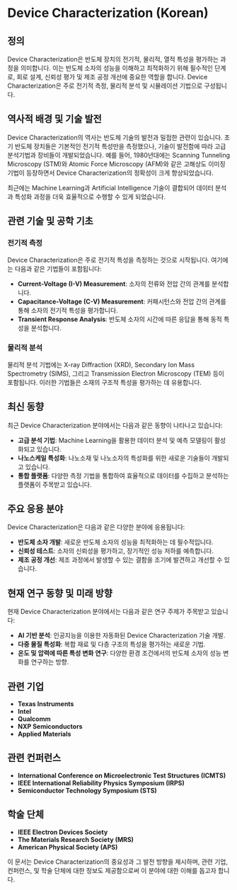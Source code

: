 # Device Characterization (Korean)

## 정의

Device Characterization은 반도체 장치의 전기적, 물리적, 열적 특성을 평가하는 과정을 의미합니다. 이는 반도체 소자의 성능을 이해하고 최적화하기 위해 필수적인 단계로, 회로 설계, 신뢰성 평가 및 제조 공정 개선에 중요한 역할을 합니다. Device Characterization은 주로 전기적 측정, 물리적 분석 및 시뮬레이션 기법으로 구성됩니다.

## 역사적 배경 및 기술 발전

Device Characterization의 역사는 반도체 기술의 발전과 밀접한 관련이 있습니다. 초기 반도체 장치들은 기본적인 전기적 특성만을 측정했으나, 기술이 발전함에 따라 고급 분석기법과 장비들이 개발되었습니다. 예를 들어, 1980년대에는 Scanning Tunneling Microscopy (STM)와 Atomic Force Microscopy (AFM)와 같은 고해상도 이미징 기법이 등장하면서 Device Characterization의 정확성이 크게 향상되었습니다.

최근에는 Machine Learning과 Artificial Intelligence 기술이 결합되어 데이터 분석과 특성화 과정을 더욱 효율적으로 수행할 수 있게 되었습니다.

## 관련 기술 및 공학 기초

### 전기적 측정

Device Characterization은 주로 전기적 특성을 측정하는 것으로 시작됩니다. 여기에는 다음과 같은 기법들이 포함됩니다:

- **Current-Voltage (I-V) Measurement**: 소자의 전류와 전압 간의 관계를 분석합니다.
- **Capacitance-Voltage (C-V) Measurement**: 커패시턴스와 전압 간의 관계를 통해 소자의 전기적 특성을 평가합니다.
- **Transient Response Analysis**: 반도체 소자의 시간에 따른 응답을 통해 동적 특성을 분석합니다.

### 물리적 분석

물리적 분석 기법에는 X-ray Diffraction (XRD), Secondary Ion Mass Spectrometry (SIMS), 그리고 Transmission Electron Microscopy (TEM) 등이 포함됩니다. 이러한 기법들은 소재의 구조적 특성을 평가하는 데 유용합니다.

## 최신 동향

최근 Device Characterization 분야에서는 다음과 같은 동향이 나타나고 있습니다:

- **고급 분석 기법**: Machine Learning을 활용한 데이터 분석 및 예측 모델링이 활성화되고 있습니다.
- **나노스케일 특성화**: 나노소재 및 나노소자의 특성화를 위한 새로운 기술들이 개발되고 있습니다.
- **통합 플랫폼**: 다양한 측정 기법을 통합하여 효율적으로 데이터를 수집하고 분석하는 플랫폼이 주목받고 있습니다.

## 주요 응용 분야

Device Characterization은 다음과 같은 다양한 분야에 응용됩니다:

- **반도체 소자 개발**: 새로운 반도체 소자의 성능을 최적화하는 데 필수적입니다.
- **신뢰성 테스트**: 소자의 신뢰성을 평가하고, 장기적인 성능 저하를 예측합니다.
- **제조 공정 개선**: 제조 과정에서 발생할 수 있는 결함을 조기에 발견하고 개선할 수 있습니다.

## 현재 연구 동향 및 미래 방향

현재 Device Characterization 분야에서는 다음과 같은 연구 주제가 주목받고 있습니다:

- **AI 기반 분석**: 인공지능을 이용한 자동화된 Device Characterization 기술 개발.
- **다중 물질 특성화**: 복합 재료 및 다층 구조의 특성을 평가하는 새로운 기법.
- **온도 및 압력에 따른 특성 변화 연구**: 다양한 환경 조건에서의 반도체 소자의 성능 변화를 연구하는 방향.

## **관련 기업**

- **Texas Instruments**
- **Intel**
- **Qualcomm**
- **NXP Semiconductors**
- **Applied Materials**

## **관련 컨퍼런스**

- **International Conference on Microelectronic Test Structures (ICMTS)**
- **IEEE International Reliability Physics Symposium (IRPS)**
- **Semiconductor Technology Symposium (STS)**

## **학술 단체**

- **IEEE Electron Devices Society**
- **The Materials Research Society (MRS)**
- **American Physical Society (APS)**

이 문서는 Device Characterization의 중요성과 그 발전 방향을 제시하며, 관련 기업, 컨퍼런스, 및 학술 단체에 대한 정보도 제공함으로써 이 분야에 대한 이해를 돕고자 합니다.